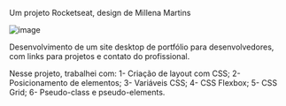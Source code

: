 Um projeto Rocketseat, design de Millena Martins

![image](https://github.com/user-attachments/assets/84b348c6-8855-4a4c-9b47-f8613814f136)

Desenvolvimento de um site desktop de portfólio para desenvolvedores, com links para projetos e contato do profissional.

Nesse projeto, trabalhei com:
1- Criação de layout com CSS;
2- Posicionamento de elementos;
3- Variáveis CSS;
4- CSS Flexbox;
5- CSS Grid;
6- Pseudo-class e pseudo-elements.
